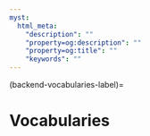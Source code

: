 ```yaml
---
myst:
  html_meta:
    "description": ""
    "property=og:description": ""
    "property=og:title": ""
    "keywords": ""
---
```


(backend-vocabularies-label)=

# Vocabularies

